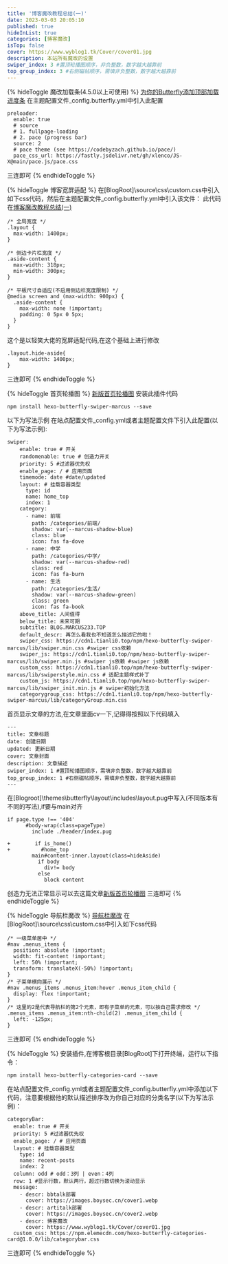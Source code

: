 ```yaml
---
title: '博客魔改教程总结(一)'
date: 2023-03-03 20:05:10
published: true
hideInList: true
categories: [博客魔改]
isTop: false
cover: https://www.wyblog1.tk/Cover/cover01.jpg
description: 本站所有魔改的设置
swiper_index: 3 #置顶轮播图顺序，非负整数，数字越大越靠前
top_group_index: 3 #右侧磁帖顺序，需填非负整数，数字越大越靠前
---
```

{% hideToggle 魔改加载条(4.5.0以上可使用) %}
[为你的Butterfly添加顶部加载进度条](https://blog.xlenco.top/posts/769f.html)
在主题配置文件_config.butterfly.yml中引入此配置
```
preloader:
  enable: true
  # source
  # 1. fullpage-loading
  # 2. pace (progress bar)
  source: 2
  # pace theme (see https://codebyzach.github.io/pace/)
  pace_css_url: https://fastly.jsdelivr.net/gh/xlenco/JS-X@main/pace.js/pace.css
```
三连即可
{% endhideToggle %}

{% hideToggle 博客宽屏适配 %}
在[BlogRoot]\source\css\custom.css中引入如下css代码，然后在主题配置文件_config.butterfly.yml中引入该文件：
此代码在[博客魔改教程总结(一)](https://www.fomal.cc/posts/eec9786.html)
```
/* 全局宽度 */
.layout {
  max-width: 1400px;
}

/* 侧边卡片栏宽度 */
.aside-content {
  max-width: 318px;
  min-width: 300px;
}

/* 平板尺寸自适应(不启用侧边栏宽度限制) */
@media screen and (max-width: 900px) {
  .aside-content {
    max-width: none !important;
    padding: 0 5px 0 5px;
  }
}
```
这个是以轻笑大佬的宽屏适配代码,在这个基础上进行修改
```
.layout.hide-aside{ 
    max-width: 1400px; 
}
```
三连即可
{% endhideToggle %}

{% hideToggle 首页轮播图 %}
[新版首页轮播图](https://blog.marcus233.top/p/hometop2.html)
安装此插件代码
```
npm install hexo-butterfly-swiper-marcus --save
```
以下为写法示例 在站点配置文件_config.yml或者主题配置文件下引入此配置(以下为写法示例):
```
swiper:
    enable: true # 开关
    randomenable: true # 创造力开关
    priority: 5 #过滤器优先权
    enable_page: / # 应用页面
    timemode: date #date/updated
    layout: # 挂载容器类型
      type: id
      name: home_top
      index: 1
    category:
      - name: 前端
        path: /categories/前端/
        shadow: var(--marcus-shadow-blue)
        class: blue
        icon: fas fa-dove
      - name: 中学
        path: /categories/中学/
        shadow: var(--marcus-shadow-red)
        class: red
        icon: fas fa-burn
      - name: 生活
        path: /categories/生活/
        shadow: var(--marcus-shadow-green)
        class: green
        icon: fas fa-book
    above_title: 人间值得
    below_title: 未来可期
    subtitle: BLOG.MARCUS233.TOP
    default_descr: 再怎么看我也不知道怎么描述它的啦！
    swiper_css: https://cdn1.tianli0.top/npm/hexo-butterfly-swiper-marcus/lib/swiper.min.css #swiper css依赖
    swiper_js: https://cdn1.tianli0.top/npm/hexo-butterfly-swiper-marcus/lib/swiper.min.js #swiper js依赖 #swiper js依赖
    custom_css: https://cdn1.tianli0.top/npm/hexo-butterfly-swiper-marcus/lib/swiperstyle.min.css # 适配主题样式补丁
    custom_js: https://cdn1.tianli0.top/npm/hexo-butterfly-swiper-marcus/lib/swiper_init.min.js # swiper初始化方法
    categorygroup_css: https://cdn1.tianli0.top/npm/hexo-butterfly-swiper-marcus/lib/categoryGroup.min.css
```
首页显示文章的方法,在文章里面cv一下,记得得按照以下代码填入
```
---
title: 文章标题
date: 创建日期
updated: 更新日期
cover: 文章封面
description: 文章描述
swiper_index: 1 #置顶轮播图顺序，需填非负整数，数字越大越靠前
top_group_index: 1 #右侧磁帖顺序，需填非负整数，数字越大越靠前
---
```
在[Blogroot]\themes\butterfly\layout\includes\layout.pug中写入(不同版本有不同的写法),if要与main对齐
```
if page.type !== '404'
      #body-wrap(class=pageType)
        include ./header/index.pug

+        if is_home()
+          #home_top
        main#content-inner.layout(class=hideAside)
          if body
            div!= body
          else
            block content
```
创造力无法正常显示可以去这篇文章[新版首页轮播图](https://anzhiy.cn/posts/e62b.html)
三连即可
{% endhideToggle %}

{% hideToggle 导航栏魔改 %}
[导航栏魔改](https://www.fomal.cc/posts/eec9786.html#%E5%AF%BC%E8%88%AA%E6%A0%8F%E9%AD%94%E6%94%B9)
在[BlogRoot]\source\css\custom.css中引入如下css代码
```
/* 一级菜单居中 */
#nav .menus_items {
  position: absolute !important;
  width: fit-content !important;
  left: 50% !important;
  transform: translateX(-50%) !important;
}
/* 子菜单横向展示 */
#nav .menus_items .menus_item:hover .menus_item_child {
  display: flex !important;
}
/* 这里的2是代表导航栏的第2个元素，即有子菜单的元素，可以按自己需求修改 */
.menus_items .menus_item:nth-child(2) .menus_item_child {
  left: -125px;
}
```
三连即可
{% endhideToggle %}

{% hideToggle  %}
安装插件,在博客根目录[BlogRoot]下打开终端，运行以下指令：
```
npm install hexo-butterfly-categories-card --save
```
在站点配置文件_config.yml或者主题配置文件_config.butterfly.yml中添加以下代码，注意要根据他的默认描述排序改为你自己对应的分类名字(以下为写法示例)：
```
categoryBar:
  enable: true # 开关
  priority: 5 #过滤器优先权
  enable_page: / # 应用页面
  layout: # 挂载容器类型
    type: id
    name: recent-posts
    index: 2
  column: odd # odd：3列 | even：4列
  row: 1 #显示行数，默认两行，超过行数切换为滚动显示
  message:
    - descr: bbtalk部署
      cover: https://images.boysec.cn/cover1.webp
    - descr: artitalk部署
      cover: https://images.boysec.cn/cover2.webp
    - descr: 博客魔改
      cover: https://www.wyblog1.tk/Cover/cover01.jpg  
  custom_css: https://npm.elemecdn.com/hexo-butterfly-categories-card@1.0.0/lib/categorybar.css
```
三连即可
{% endhideToggle %}
